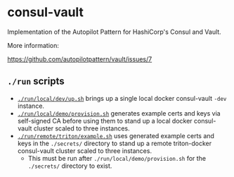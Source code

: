 # consul-vault

Implementation of the Autopilot Pattern for HashiCorp's Consul and Vault.

More information:

https://github.com/autopilotpattern/vault/issues/7

## `./run` scripts

- [`./run/local/dev/up.sh`](run/local/dev/up.sh) brings up a single local docker consul-vault `-dev` instance.
- [`./run/local/demo/provision.sh`](run/local/demo/provision.sh) generates example certs and keys via self-signed CA before using them to stand up a local docker consul-vault cluster scaled to three instances.
- [`./run/remote/triton/example.sh`](run/remote/triton/example.sh) uses generated example certs and keys in the `./secrets/` directory to stand up a remote triton-docker consul-vault cluster scaled to three instances.
  - This must be run after `./run/local/demo/provision.sh` for the `./secrets/` directory to exist.
